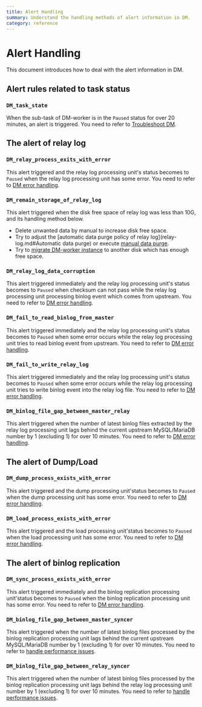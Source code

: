 ```yaml
---
title: Alert Handling
summary: Understand the handling methods of alert information in DM.
category: reference
---
```


# Alert Handling

This document introduces how to deal with the alert information in DM.

## Alert rules related to task status

### `DM_task_state`

When the sub-task of DM-worker is in the `Paused` status for over 20 minutes, an alert is triggered. You need to refer to [Troubleshoot DM](error-handling.md#troubleshooting).

## The alert of relay log

### `DM_relay_process_exits_with_error`

This alert triggered and the relay log processing unit's status becomes to `Paused` when the relay log processing unit has some error. You need to refer to [DM error handling](error-handling.md#Data-Migration-Error-Handling).

### `DM_remain_storage_of_relay_log`

This alert triggered when the disk free space of relay log was less than 10G, and its handling method below.

- Delete unwanted data by manual to increase disk free space.
- Try to adjust the [automatic data purge policy of relay log](relay-log.md#Automatic data purge) or execute [manual data purge](relay-log.md#Manual-data-purge).
- Try to [migrate DM-worker instance](cluster-operations.md#Replace/migrate-a-DM-master-instance) to another disk which has enough free space.

### `DM_relay_log_data_corruption`

This alert triggered immediately and the relay log processing unit's status becomes to `Paused` when checksum can not pass while the relay log processing unit processing binlog event which comes from upstream. You need to refer to [DM error handling](error-handling.md#Data-Migration-Error-Handling).

### `DM_fail_to_read_binlog_from_master`

This alert triggered immediately and the relay log processing unit's status becomes to `Paused` when some error occurs while the relay log processing unit tries to read binlog event from upstream. You need to refer to [DM error handling](error-handling.md#Data-Migration-Error-Handling).

### `DM_fail_to_write_relay_log`

This alert triggered immediately and the relay log processing unit's status becomes to `Paused` when some error occurs while the relay log processing unit tries to write binlog event into the relay log file. You need to refer to [DM error handling](error-handling.md#Data-Migration-Error-Handling).

### `DM_binlog_file_gap_between_master_relay`

This alert triggered when the number of latest binlog files extracted by the relay log processing unit lags behind the current upstream MySQL/MariaDB number by 1 (excluding 1) for over 10 minutes. You need to refer to [DM error handling](error-handling.md#Data-Migration-Error-Handling).

## The alert of Dump/Load

### `DM_dump_process_exists_with_error`

This alert triggered and the dump processing unit'status becomes to `Paused` when the dump processing unit has some error. You need to refer to [DM error handling](error-handling.md#Data-Migration-Error-Handling).

### `DM_load_process_exists_with_error`

This alert triggered and the load processing unit'status becomes to `Paused` when the load processing unit has some error. You need to refer to [DM error handling](error-handling.md#Data-Migration-Error-Handling).

## The alert of binlog replication

### `DM_sync_process_exists_with_error`

This alert triggered immediately and the binlog replication processing unit'status becomes to `Paused` when the binlog replication processing unit has some error. You need to refer to [DM error handling](error-handling.md#Data-Migration-Error-Handling).

### `DM_binlog_file_gap_between_master_syncer`

This alert triggered when the number of latest binlog files processed by the binlog replication processing unit lags behind the current upstream MySQL/MariaDB number by 1 (excluding 1) for over 10 minutes. You need to refer to [handle performance issues](handle-performance-issues.md).

### `DM_binlog_file_gap_between_relay_syncer`

This alert triggered when the number of latest binlog files processed by the binlog replication processing unit lags behind the relay log processing unit number by 1 (excluding 1) for over 10 minutes. You need to refer to [handle performance issues](handle-performance-issues.md).
